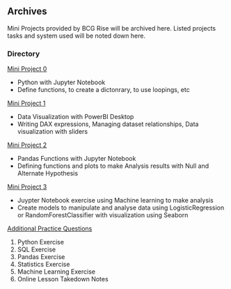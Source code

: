 <!-- FAQ Section Starts -->
## Archives
Mini Projects provided by BCG Rise will be archived here.
Listed projects tasks and system used will be noted down here.

<!-- FAQ Section Ends -->


<!-- MAP Section Starts -->
### Directory
[Mini Project 0](https://github.com/mommafish/BCG_Rise/tree/main/Mini_Project/Mini_Project_0)
* Python with Jupyter Notebook
* Define functions, to create a dictonrary, to use loopings, etc

[Mini Project 1](https://github.com/mommafish/BCG_Rise/tree/main/Mini_Project/Mini_Project_1)
* Data Visualization with PowerBI Desktop
* Writing DAX expressions, Managing dataset relationships, Data visualization with sliders

[Mini Project 2](https://github.com/mommafish/BCG_Rise/tree/main/Mini_Project/Mini_Project_2)
* Pandas Functions with Jupyter Notebook
* Defining functions and plots to make Analysis results with Null and Alternate Hypothesis

[Mini Project 3](https://github.com/mommafish/BCG_Rise/tree/main/Mini_Project/Mini_Project_3)
* Juypter Notebook exercise using Machine learning to make analysis
* Create models to manipulate and analyse data using LogisticRegression or RandomForestClassifier with visualization using Seaborn 

[Additional Practice Questions](https://github.com/mommafish/BCG_Rise/tree/main/Mini_Project/More_Exercises)
1. Python Exercise
2. SQL Exercise
3. Pandas Exercise
4. Statistics Exercise
5. Machine Learning Exercise
6. Online Lesson Takedown Notes

<!-- MAP Section Ends -->
